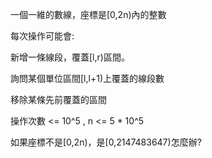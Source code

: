 一個一維的數線，座標是[0,2n)內的整數

每次操作可能會:

新增一條線段，覆蓋[l,r)區間。

詢問某個單位區間[l,l+1)上覆蓋的線段數

移除某條先前覆蓋的區間

操作次數 <= 10^5 , n <= 5 * 10^5

如果座標不是[0,2n)，是[0,2147483647)怎麼辦?

